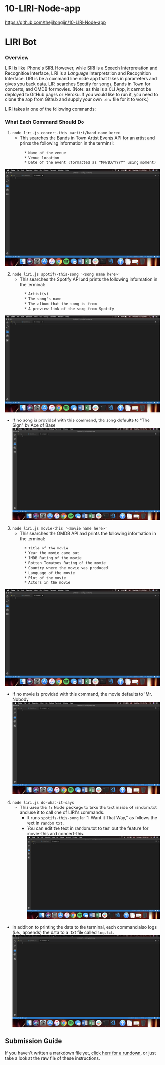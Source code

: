 # 10-LIRI-Node-app
https://github.com/thejihongjin/10-LIRI-Node-app

# LIRI Bot
### Overview
LIRI is like iPhone's SIRI. However, while SIRI is a Speech Interpretation and Recognition Interface, LIRI is a _Language_ Interpretation and Recognition Interface. LIRI is be a command line node app that takes in parameters and gives you back data. LIRI searches Spotify for songs, Bands in Town for concerts, and OMDB for movies. (Note: as this is a CLI App, it cannot be deployed to GitHub pages or Heroku. If you would like to run it, you need to clone the app from Github and supply your own `.env` file for it to work.)

LIRI takes in one of the following commands:
### What Each Command Should Do
1. `node liri.js concert-this <artist/band name here>`
   * This searches the Bands in Town Artist Events API for an artist and prints the following information in the terminal:
     ```
       * Name of the venue
       * Venue location
       * Date of the event (formatted as "MM/DD/YYYY" using moment)
     ```

![concert-this input](./images/placeholder.png)

2. `node liri.js spotify-this-song '<song name here>'`
   * This searches the Spotify API and prints the following information in the terminal:
     ```
       * Artist(s)
       * The song's name
       * The album that the song is from
       * A preview link of the song from Spotify
     ```
![spotify-this-song input](./images/placeholder.png)

   * If no song is provided with this command, the song defaults to "The Sign" by Ace of Base
![spotify-this-song default](./images/placeholder.png)

3. `node liri.js movie-this '<movie name here>'`
   * This searches the OMDB API and prints the following information in the terminal:
     ```
       * Title of the movie
       * Year the movie came out
       * IMDB Rating of the movie
       * Rotten Tomatoes Rating of the movie
       * Country where the movie was produced
       * Language of the movie
       * Plot of the movie
       * Actors in the movie
     ```
![movie-this input](./images/placeholder.png)

   * If no movie is provided with this command, the movie defaults to 'Mr. Nobody'
![movie-this default](./images/placeholder.png)

4. `node liri.js do-what-it-says`
   * This uses the `fs` Node package to take the text inside of random.txt and use it to call one of LIRI's commands.
     * It runs `spotify-this-song` for "I Want it That Way," as follows the text in `random.txt`.
     * You can edit the text in random.txt to test out the feature for movie-this and concert-this.
![do-what-it-says default](./images/placeholder.png)

* In addition to printing the data to the terminal, each command also logs (i.e., appends) the data to a .txt file called `log.txt`.
![log.txt](./images/placeholder.png)








   
## Submission Guide
If you haven't written a markdown file yet, [click here for a rundown](https://guides.github.com/features/mastering-markdown/), or just take a look at the raw file of these instructions.